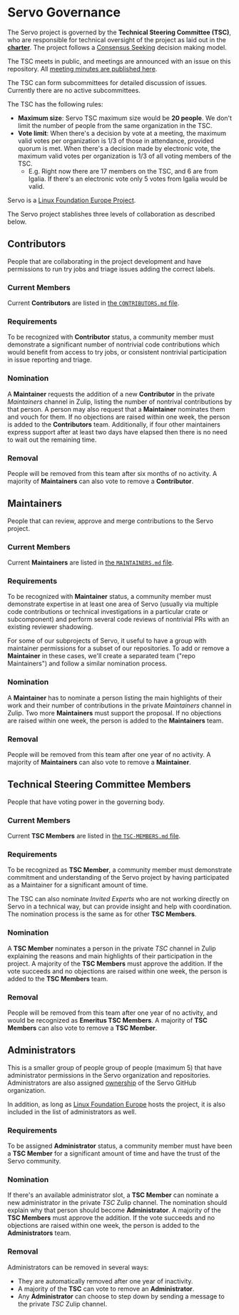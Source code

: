 # Servo Governance

The Servo project is governed by the **Technical Steering Committee (TSC)**, who are responsible for technical oversight of the project as laid out in the [**charter**](CHARTER.md). The project follows a [Consensus Seeking](https://en.wikipedia.org/wiki/Consensus-seeking_decision-making) decision making model.

The TSC meets in public, and meetings are announced with an issue on this repository. All [meeting minutes are published here](tsc/README.md).

The TSC can form subcommittees for detailed discussion of issues. Currently there are no active subcommittees.

The TSC has the following rules:
* **Maximum size**: Servo TSC maximum size would be **20 people**. We don't limit the number of people from the same organization in the TSC.
* **Vote limit**: When there's a decision by vote at a meeting, the maximum valid votes per organization is 1/3 of those in attendance, provided quorum is met. When there's a decision made by electronic vote, the maximum valid votes per organization is 1/3 of all voting members of the TSC.
  * E.g. Right now there are 17 members on the TSC, and 6 are from Igalia. If there's an electronic vote only 5 votes from Igalia would be valid.

Servo is a [Linux Foundation Europe Project](https://linuxfoundation.eu/en/projects).

The Servo project stablishes three levels of collaboration as described below.

## Contributors

People that are collaborating in the project development and have permissions to run try jobs and triage issues adding the correct labels.

### Current Members

Current **Contributors** are listed in [the `CONTRIBUTORS.md` file](CONTRIBUTORS.md).

### Requirements

To be recognized with **Contributor** status, a community member must demonstrate a significant number of nontrivial code contributions which would benefit from access to try jobs, or consistent nontrivial participation in issue reporting and triage.

### Nomination

A **Maintainer** requests the addition of a new **Contributor** in the private *Maintainers* channel in Zulip, listing the number of nontrival contributions by that person. A person may also request that a **Maintainer** nominates them and vouch for them. If no objections are raised within one week, the person is added to the **Contributors** team. Additionally, if four other maintainers express support after at least two days have elapsed then there is no need to wait out the remaining time.

### Removal

People will be removed from this team after six months of no activity. A majority of **Maintainers** can also vote to remove a **Contributor**.

## Maintainers

People that can review, approve and merge contributions to the Servo project.

### Current Members

Current **Maintainers** are listed in [the `MAINTAINERS.md` file](MAINTAINERS.md).

### Requirements

To be recognized with **Maintainer** status, a community member must demonstrate expertise in at least one area of Servo (usually via multiple code contributions or technical investigations in a particular crate or subcomponent) and perform several code reviews of nontrivial PRs with an existing reviewer shadowing.

For some of our subprojects of Servo, it useful to have a group with maintainer permissions for a subset of our repositories. To add or remove a **Maintainer** in these cases, we'll create a separated team ("repo Maintainers") and follow a similar nomination process.

### Nomination

A **Maintainer** has to nominate a person listing the main highlights of their work and their number of contributions in the private *Maintainers* channel in Zulip. Two more **Maintainers** must support the proposal. If no objections are raised within one week, the person is added to the **Maintainers** team.

### Removal

People will be removed from this team after one year of no activity. A majority of **Maintainers** can also vote to remove a **Maintainer**.

## Technical Steering Committee Members

People that have voting power in the governing body.

### Current Members

Current **TSC Members** are listed in [the `TSC-MEMBERS.md` file](TSC-MEMBERS.md).

### Requirements

To be recognized as **TSC Member**, a community member must demonstrate commitment and understanding of the Servo project by having participated as a Maintainer for a significant amount of time.

The TSC can also nominate *Invited Experts* who are not working directly on Servo in a technical way, but can provide insight and help with coordination. The nomination process is the same as for other **TSC Members**.

### Nomination

A **TSC Member** nominates a person in the private *TSC* channel in Zulip explaining the reasons and main highlights of their participation in the project. A majority of the **TSC Members** must approve the addition. If the vote succeeds and no objections are raised within one week, the person is added to the **TSC Members** team.

### Removal

People will be removed from this team after one year of no activity, and would be recognized as **Emeritus TSC Members**. A majority of **TSC Members** can also vote to remove a **TSC Member**.

## Administrators

This is a smaller group of people group of people (maximum 5) that have administrator permissions in the Servo organization and repositories. Administrators are also assigned [ownership](https://github.com/orgs/servo/people?query=role%3Aowner) of the Servo GitHub organization.

In addition, as long as [Linux Foundation Europe](https://github.com/LF-Europe) hosts the project, it is also included in the list of administrators as well.

### Requirements

To be assigned **Administrator** status, a community member must have been a **TSC Member** for a significant amount of time and have the trust of the Servo community.

### Nomination

If there's an available administrator slot, a **TSC Member** can nominate a new administrator in the private *TSC* Zulip channel. The nomination should explain why that person should become **Administrator**. A majority of the **TSC Members** must approve the addition. If the vote succeeds and no objections are raised within one week, the person is added to the **Administrators** team.

### Removal

Administrators can be removed in several ways:
 - They are automatically removed after one year of inactivity.
 - A majority of the **TSC** can vote to remove an **Administrator**.
 - Any **Administrator** can choose to step down by sending a message to the private *TSC* Zulip channel.

